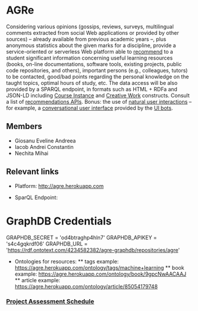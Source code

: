 # AGRe

Considering various opinions (gossips, reviews, surveys, multilingual comments extracted from social Web applications or provided by other sources) – already available from previous academic years –, plus anonymous statistics about the given marks for a discipline, provide a service-oriented or serverless Web platform able to [recommend](https://github.com/YuyangZhangFTD/awesome-RecSys-papers) to a student significant information concerning useful learning resources (books, on-line documentations, software tools, existing projects, public code repositories, and others), important persons (e.g., colleagues, tutors) to be contacted, good/bad points regarding the personal knowledge on the taught topics, optimal hours of study, etc. The data access will be also provided by a SPARQL endpoint, in formats such as HTML + RDFa and JSON-LD including [Course Instance](http://schema.org/CourseInstance) and [Creative Work](http://schema.org/CreativeWork) constructs. Consult a list of [recommendations APIs](https://www.programmableweb.com/category/recommendations/apis?category=20358). Bonus: the use of [natural user interactions](https://profs.info.uaic.ro/~busaco/teach/courses/hci/hci-film.html#week13) – for example, a [conversational user interface](http://designforhumanity.danieleckler.com/) provided by the [UI bots](https://thereisabotforthat.com/).

## Members
* Giosanu Eveline Andreea
* Iacob Andrei Constantin
* Nechita Mihai

## Relevant links
* Platform: http://agre.herokuapp.com

* SparQL Endpoint:
# GraphDB Credentials
GRAPHDB_SECRET = 'od4btraghp4hln7'
GRAPHDB_APIKEY = 's4c4gqkrdf06'
GRAPHDB_URL = 'https://rdf.ontotext.com/4234582382/agre-graphdb/repositories/agre'

* Ontologies for resources:
** tags example:
https://agre.herokuapp.com/ontology/tags/machine+learning
** book example:
https://agre.herokuapp.com/ontology/book/9gpcNwAACAAJ
** article example:
https://agre.herokuapp.com/ontology/article/85054179748


### [Project Assessment Schedule](https://docs.google.com/spreadsheets/d/e/2PACX-1vQHgiJNF_FtGmju3rGs_KyubOJkiGRJeeNP_QfC2FKFSFMUaFI2N-1D2vQK4DmmWDf0MmbuULiOTpXL/pubhtml?gid=2133185353&single=true) 
